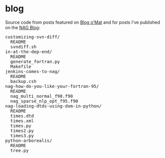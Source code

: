 blog
====

Source code from posts featured on <a href="http://matcross.wordpress.com">Blog o'Mat</a>
and for posts I've published on the <a href="http://blog.nag.com">NAG Blog</a>:

<pre>
customizing-svn-diff/
  README
  svndiff.sh
in-at-the-dep-end/
  README
  generate_fortran.py
  Makefile
jenkins-comes-to-nag/
  README
  backup.csh
nag-how-do-you-like-your-fortran-95/
  README
  nag_multi_normal_f90.f90
  nag_sparse_nlp_opt_f95.f90
nag-loading-dtds-using-dom-in-python/
  README
  times.dtd
  times.xml
  times.py
  times2.py
  times3.py
python-arborealis/
  README
  tree.py
</pre>
